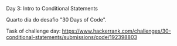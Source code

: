 Day 3: Intro to Conditional Statements

Quarto dia do desafio "30 Days of Code".

Task of challenge day:
https://www.hackerrank.com/challenges/30-conditional-statements/submissions/code/192398803